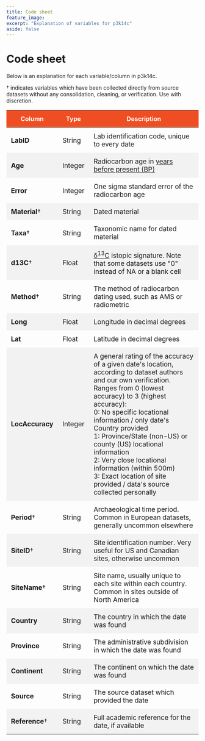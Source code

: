 ```yaml
---
title: Code sheet
feature_image:
excerpt: "Explanation of variables for p3k14c"
aside: false
---
```


# Code sheet

Below is an explanation for each variable/column in p3k14c.

† indicates variables which have been collected directly from source datasets
without any consolidation, cleaning, or verification. Use with discretion.

| **Column**     | **Type**      | **Description**                                                  |
|----------------|---------------|------------------------------------------------------------------|
|**LabID**       | String        | Lab identification code, unique to every date |
|**Age**         | Integer       | Radiocarbon age in [years before present (BP)](https://en.wikipedia.org/wiki/Before_Present) |
|**Error**       | Integer       | One sigma standard error of the radiocarbon age |
|**Material**†   | String        | Dated material |
|**Taxa**†       | String        | Taxonomic name for dated material |
|**d13C**†       | Float         | [δ<sup>13</sup>C](https://en.wikipedia.org/wiki/%CE%9413C) istopic signature. Note that some datasets use "0" instead of NA or a blank cell |
|**Method**†     | String        | The method of radiocarbon dating used, such as AMS or radiometric|
|**Long**        | Float         | Longitude in decimal degrees |
|**Lat**         | Float         | Latitude in decimal degrees |
|**LocAccuracy** | Integer       | A general rating of the accuracy of a given date's location, according to dataset authors and our own verification. Ranges from 0 (lowest accuracy) to 3 (highest accuracy): <br> 0: No specific locational information / only date's Country provided <br> 1: Province/State (non-US) or county (US) locational information <br> 2: Very close locational information (within 500m) <br> 3: Exact location of site provided / data's source collected personally |
|**Period**†     | String          | Archaeological time period. Common in European datasets, generally uncommon elsewhere |
|**SiteID**†     | String        | Site identification number. Very useful for US and Canadian sites, otherwise uncommon |
|**SiteName**†   | String        | Site name, usually unique to each site within each country. Common in sites outside of North America |
|**Country**     | String        | The country in which the date was found |
|**Province**    | String        | The administrative subdivision in which the date was found |
|**Continent**   | String        | The continent on which the date was found |
|**Source**      | String        | The source dataset which provided the date |
|**Reference**†  | String        | Full academic reference for the date, if available |


<style>
body {
}

table {
    width: 100%;
}

th {
    padding: 12px;
    color: white;
    background-color: #EF4E22;
}

td {
    font-size: 13pt;
    padding: 12px;
}

tr:nth-child(even) {
    background-color: #f2f2f2;
}
</style>
